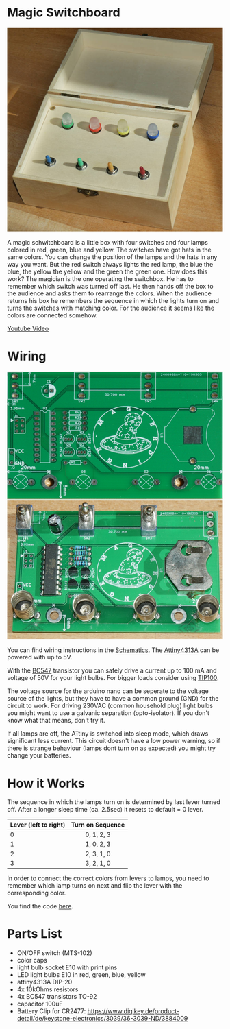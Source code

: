 # Magic Switchboard

![Magic Switchboard geöffnet](images/magic-switchboard.jpg) 

A magic schwitchboard is a little box with four switches and four lamps colored in red, green, blue and yellow.
The switches have got hats in the same colors. You can change the position of the lamps and the hats in any way you want.
But the red switch always lights the red lamp, the blue the blue, the yellow the yellow and the green the green one.
How does this work?
The magician is the one operating the switchbox. He has to remember which switch was turned off last. 
He then hands off the box to the audience and asks them to rearrange the colors.
When the audience returns his box he remembers the sequence in which the lights turn on and turns the switches with matching color.
For the audience it seems like the colors are connected somehow.

[Youtube Video](https://youtu.be/IKBSlG797YQ)

# Wiring

![Platine leer](images/platine_leer.jpg)
![Platine bestückt](images/platine.jpg)


You can find wiring instructions in the [Schematics](magic-switchboard.svg).
The [Attiny4313A](http://ww1.microchip.com/downloads/en/DeviceDoc/doc8246.pdf) can be powered with up to 5V.

With the [BC547](https://www.sparkfun.com/datasheets/Components/BC546.pdf) transistor you can safely drive a current up to 100 mA and voltage of 50V for your light bulbs. For bigger loads consider using [TIP100](https://www.onsemi.com/pub/Collateral/TIP100-D.PDF).

The voltage source for the arduino nano can be seperate to the voltage source of the lights, but they have to have a common ground (GND) for the circuit to work. For driving 230VAC (common household plug) light bulbs you might want to use a galvanic separation (opto-isolator). If you don't know what that means, don't try it.

If all lamps are off, the ATtiny is switched into sleep mode, which draws significant less current.
This circuit doesn't have a low power warning, so if there is strange behaviour (lamps dont turn on as expected) you might try change your batteries.

# How it Works
The sequence in which the lamps turn on is determined by last lever turned off.
After a longer sleep time (ca. 2.5sec) it resets to default = 0 lever.

| Lever (left to right) | Turn on Sequence |
| --------------------- |:----------------:|
| 0                     | 0, 1, 2, 3       |
| 1                     | 1, 0, 2, 3       |
| 2                     | 2, 3, 1, 0       |
| 3                     | 3, 2, 1, 0       |

In order to connect the correct colors from levers to lamps, you need to remember which lamp turns on next and flip the lever with the corresponding color.

You find the code [here](arduino/switchboard.ino).

# Parts List
- ON/OFF switch (MTS-102)
- color caps
- light bulb socket E10 with print pins
- LED light bulbs E10 in red, green, blue, yellow
- attiny4313A DIP-20
- 4x 10kOhms resistors
- 4x BC547 transistors TO-92
- capacitor 100uF
- Battery Clip for CR2477: https://www.digikey.de/product-detail/de/keystone-electronics/3039/36-3039-ND/3884009

